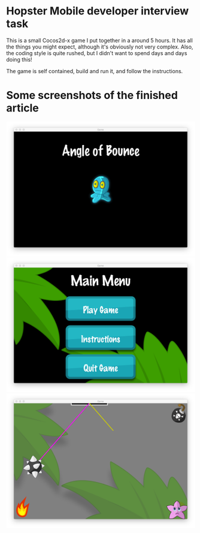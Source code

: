# Hopster Mobile developer interview task #

This is a small Cocos2d-x game I put together in a around 5 hours.  It has all the things you might expect,
although it's obviously not very complex.  Also, the coding style is quite rushed, but I didn't want to
spend days and days doing this!

The game is self contained, build and run it, and follow the instructions.

# Some screenshots of the finished article #

![Splash Screen](/Screenshots/splash.png "")
![Main Menu](/Screenshots/menu.png "")
![In Game](/Screenshots/game.png "")
